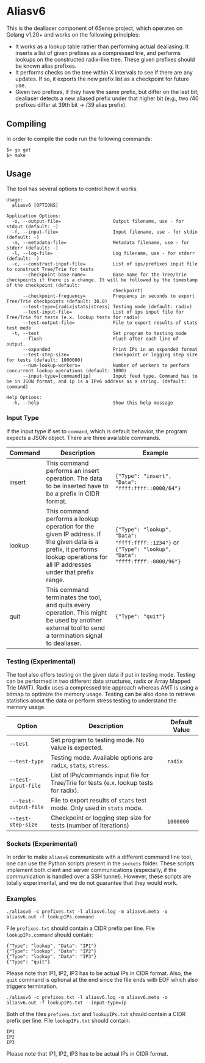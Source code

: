 # Aliasv6
This is the dealiaser component of 6Sense project, which operates on Golang v1.20+ and works on the following principles:

- It works as a lookup table rather than performing actual dealiasing. It inserts a list of given prefixes as a compressed trie, and performs lookups on the constructed radix-like tree. These given prefixes should be known alias prefixes.
- It performs checks on the tree within X intervals to see if there are any updates. If so, it exports the new prefix list as a checkpoint for future use.
- Given two prefixes, if they have the same prefix, but differ on the last bit; dealiaser detects a new aliased prefix under that higher bit (e.g., two /40 prefixes differ at 39th bit -> /39 alias prefix).

## Compiling

In order to compile the code run the following commands:
```
$> go get
$> make
```

## Usage

The tool has several options to control how it works.

```
Usage:
  aliasv6 [OPTIONS]

Application Options:
  -o, --output-file=                   Output filename, use - for stdout (default: -)
  -f, --input-file=                    Input filename, use - for stdin (default: -)
  -m, --metadata-file=                 Metadata filename, use - for stderr (default: -)
  -l, --log-file=                      Log filename, use - for stderr (default: -)
  -c, --construct-input-file=          List of ips/prefixes input file to construct Tree/Trie for tests
      --checkpoint-base-name=          Base name for the Tree/Trie checkpoints if there is a change. It will be followed by the timestamp of the checkpoint (default:
                                       checkpoint)
      --checkpoint-frequency=          Frequency in seconds to export Tree/Trie checkpoints (default: 30.0)
      --test-type=[radix|stats|stress] Testing mode (default: radix)
      --test-input-file=               List of ips input file for Tree/Trie for tests (e.x. lookup tests for radix)
      --test-output-file=              File to export results of stats test mode
  -t, --test                           Set program to testing mode
      --flush                          Flush after each line of output.
      --expanded                       Print IPs in an expanded format
      --test-step-size=                Checkpoint or logging step size for tests (default: 1000000)
      --num-lookup-workers=            Number of workers to perform concurrent lookup operations (default: 1000)
      --input-type=[command|ip]        Input feed type. Command has to be in JSON format, and ip is a IPv6 address as a string. (default: command)

Help Options:
  -h, --help                           Show this help message
```

### Input Type

If the input type if set to `command`, which is default behavior, the program expects a JSON object. There are three available commands.

| Command | Description | Example |
| --- | --- | --- |
| insert | This command performs an insert operation. The data to be inserted have to be a prefix in CIDR format. | `{"Type": "insert", "Data": "ffff:ffff::0000/64"}` |
| lookup | This command performs a lookup operation for the given IP address. If the given data is a prefix, it performs lookup operations for all IP addresses under that prefix range. | `{"Type": "lookup", "Data": "ffff:ffff::1234"}` or `{"Type": "lookup", "Data": "ffff:ffff::0000/96"}` |
| quit | This command terminates the tool, and quits every operation. This might be used by another external tool to send a termination signal to dealiaser. | `{"Type": "quit"}` |

### Testing (Experimental)

The tool also offers testing on the given data if put in testing mode. Testing can be performed in two different data structures, radix or Array Mapped Trie (AMT). Radix uses a compressed trie approach whereas AMT is using a bitmap to optimize the memory usage. Testing can be also done to retrieve statistics about the data or perform stress testing to understand the memory usage.

| Option | Description | Default Value |
| --- | --- | --- |
| `--test` | Set program to testing mode. No value is expected. | |
| `--test-type` | Testing mode. Available options are `radix`, `stats`, `stress`. | `radix` |
| `--test-input-file` | List of IPs/commands input file for Tree/Trie for tests (e.x. lookup tests for radix). | |
| ` --test-output-file` | File to export results of `stats` test mode. Only used in `stats` mode. | |
| `--test-step-size` | Checkpoint or logging step size for tests (number of iterations) | `1000000` |

### Sockets (Experimental)

In order to make `aliasv6` communicate with a different command line tool, one can use the Python scripts present in the `sockets` folder. These scripts implement both client and server
communications (especially, if the communication is handled over a SSH tunnel). However, these scripts are totally experimental, and we do not guarantee that they would work.

### Examples

`./aliasv6 -c prefixes.txt -l aliasv6.log -m aliasv6.meta -o aliasv6.out -f lookupIPs.command`

File `prefixes.txt` should contain a CIDR prefix per line. File `lookupIPs.command` should contain:
```
{"Type": "lookup", "Data": "IP1"}
{"Type": "lookup", "Data": "IP2"}
{"Type": "lookup", "Data": "IP3"}
{"Type": "quit"}
```
Please note that IP1, IP2, IP3 has to be actual IPs in CIDR format. Also, the `quit` command is optional at the end since the file ends with EOF which also triggers termination.

`./aliasv6 -c prefixes.txt -l aliasv6.log -m aliasv6.meta -o aliasv6.out -f lookupIPs.txt --input-type=ip`

Both of the files `prefixes.txt` and `lookupIPs.txt` should contain a CIDR prefix per line. File `lookupIPs.txt` should contain:
```
IP1
IP2
IP3
```
Please note that IP1, IP2, IP3 has to be actual IPs in CIDR format.
